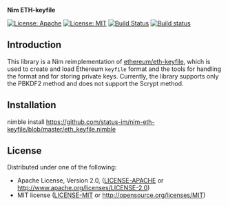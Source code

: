 **Nim ETH-keyfile**

[![License: Apache](https://img.shields.io/badge/License-Apache%202.0-blue.svg)](https://opensource.org/licenses/Apache-2.0)
[![License: MIT](https://img.shields.io/badge/License-MIT-yellow.svg)](https://opensource.org/licenses/MIT)
[![Build Status](https://travis-ci.org/status-im/nim-eth-keyfile.svg?branch=master)](https://travis-ci.org/status-im/nim-eth-keyfile)
[![Build status](https://ci.appveyor.com/api/projects/status/q932rbyxq24s7k9l/branch/master?svg=true)](https://ci.appveyor.com/project/cheatfate/nim-eth-keyfile/branch/master)

## Introduction
This library is a Nim reimplementation of [ethereum/eth-keyfile](https://github.com/ethereum/eth-keyfile), which is used to create and load Ethereum `keyfile` format and the tools for handling the format and for storing private keys. Currently, the library supports only the PBKDF2 method and does not support the Scrypt method.

## Installation
nimble install https://github.com/status-im/nim-eth-keyfile/blob/master/eth_keyfile.nimble

## License

Distributed under one of the following:

* Apache License, Version 2.0, ([LICENSE-APACHE](LICENSE-APACHE) or http://www.apache.org/licenses/LICENSE-2.0)
* MIT license ([LICENSE-MIT](LICENSE-MIT) or http://opensource.org/licenses/MIT)
